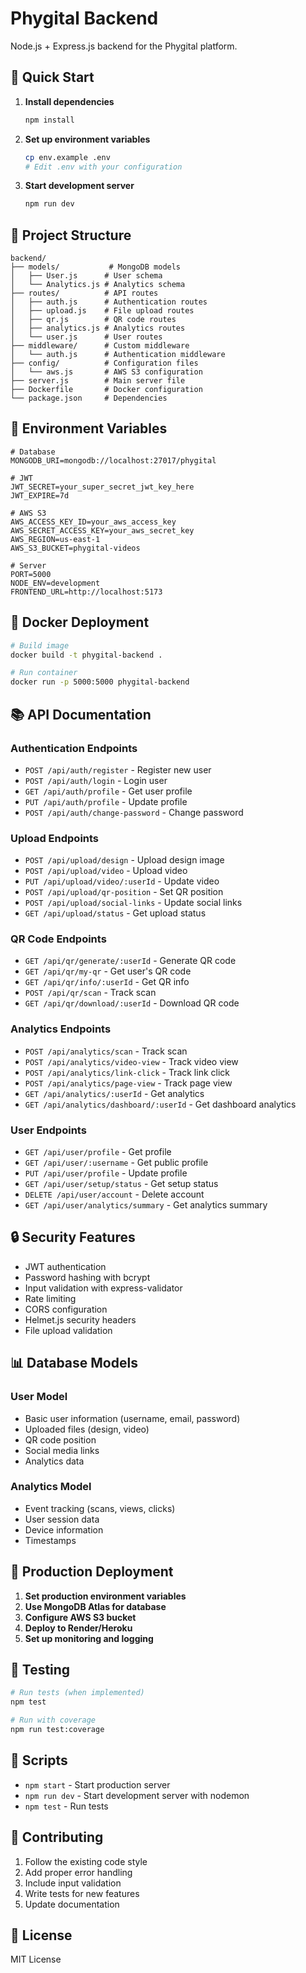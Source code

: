# Phygital Backend

Node.js + Express.js backend for the Phygital platform.

## 🚀 Quick Start

1. **Install dependencies**
   ```bash
   npm install
   ```

2. **Set up environment variables**
   ```bash
   cp env.example .env
   # Edit .env with your configuration
   ```

3. **Start development server**
   ```bash
   npm run dev
   ```

## 📁 Project Structure

```
backend/
├── models/           # MongoDB models
│   ├── User.js      # User schema
│   └── Analytics.js # Analytics schema
├── routes/          # API routes
│   ├── auth.js      # Authentication routes
│   ├── upload.js    # File upload routes
│   ├── qr.js        # QR code routes
│   ├── analytics.js # Analytics routes
│   └── user.js      # User routes
├── middleware/      # Custom middleware
│   └── auth.js      # Authentication middleware
├── config/          # Configuration files
│   └── aws.js       # AWS S3 configuration
├── server.js        # Main server file
├── Dockerfile       # Docker configuration
└── package.json     # Dependencies
```

## 🔧 Environment Variables

```env
# Database
MONGODB_URI=mongodb://localhost:27017/phygital

# JWT
JWT_SECRET=your_super_secret_jwt_key_here
JWT_EXPIRE=7d

# AWS S3
AWS_ACCESS_KEY_ID=your_aws_access_key
AWS_SECRET_ACCESS_KEY=your_aws_secret_key
AWS_REGION=us-east-1
AWS_S3_BUCKET=phygital-videos

# Server
PORT=5000
NODE_ENV=development
FRONTEND_URL=http://localhost:5173
```

## 🐳 Docker Deployment

```bash
# Build image
docker build -t phygital-backend .

# Run container
docker run -p 5000:5000 phygital-backend
```

## 📚 API Documentation

### Authentication Endpoints
- `POST /api/auth/register` - Register new user
- `POST /api/auth/login` - Login user
- `GET /api/auth/profile` - Get user profile
- `PUT /api/auth/profile` - Update profile
- `POST /api/auth/change-password` - Change password

### Upload Endpoints
- `POST /api/upload/design` - Upload design image
- `POST /api/upload/video` - Upload video
- `PUT /api/upload/video/:userId` - Update video
- `POST /api/upload/qr-position` - Set QR position
- `POST /api/upload/social-links` - Update social links
- `GET /api/upload/status` - Get upload status

### QR Code Endpoints
- `GET /api/qr/generate/:userId` - Generate QR code
- `GET /api/qr/my-qr` - Get user's QR code
- `GET /api/qr/info/:userId` - Get QR info
- `POST /api/qr/scan` - Track scan
- `GET /api/qr/download/:userId` - Download QR code

### Analytics Endpoints
- `POST /api/analytics/scan` - Track scan
- `POST /api/analytics/video-view` - Track video view
- `POST /api/analytics/link-click` - Track link click
- `POST /api/analytics/page-view` - Track page view
- `GET /api/analytics/:userId` - Get analytics
- `GET /api/analytics/dashboard/:userId` - Get dashboard analytics

### User Endpoints
- `GET /api/user/profile` - Get profile
- `GET /api/user/:username` - Get public profile
- `PUT /api/user/profile` - Update profile
- `GET /api/user/setup/status` - Get setup status
- `DELETE /api/user/account` - Delete account
- `GET /api/user/analytics/summary` - Get analytics summary

## 🔒 Security Features

- JWT authentication
- Password hashing with bcrypt
- Input validation with express-validator
- Rate limiting
- CORS configuration
- Helmet.js security headers
- File upload validation

## 📊 Database Models

### User Model
- Basic user information (username, email, password)
- Uploaded files (design, video)
- QR code position
- Social media links
- Analytics data

### Analytics Model
- Event tracking (scans, views, clicks)
- User session data
- Device information
- Timestamps

## 🚀 Production Deployment

1. **Set production environment variables**
2. **Use MongoDB Atlas for database**
3. **Configure AWS S3 bucket**
4. **Deploy to Render/Heroku**
5. **Set up monitoring and logging**

## 🧪 Testing

```bash
# Run tests (when implemented)
npm test

# Run with coverage
npm run test:coverage
```

## 📝 Scripts

- `npm start` - Start production server
- `npm run dev` - Start development server with nodemon
- `npm test` - Run tests

## 🤝 Contributing

1. Follow the existing code style
2. Add proper error handling
3. Include input validation
4. Write tests for new features
5. Update documentation

## 📄 License

MIT License

